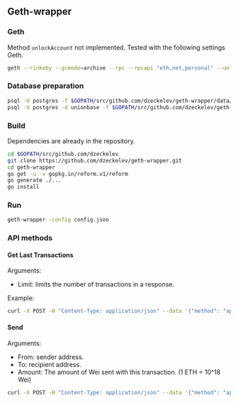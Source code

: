 ## Geth-wrapper

### Geth

Method `unlockAccount` not implemented.
Tested with the following settings Geth.

```bash
geth --rinkeby --gcmode=archive --rpc --rpcapi "eth,net,personal" --unlock 0xd1dffc3c0537d46cd65b10019d4216f9dcd7e114
```

### Database preparation
```bash
psql -U postgres -f $GOPATH/src/github.com/dzeckelev/geth-wrapper/data/prepare.sql
psql -U postgres -d unionbase -f $GOPATH/src/github.com/dzeckelev/geth-wrapper/data/migrate.sql
```

### Build

Dependencies are already in the repository.

```bash
cd $GOPATH/src/github.com/dzeckelev
git clone https://github.com/dzeckelev/geth-wrapper.git
cd geth-wrapper
go get -u -v gopkg.in/reform.v1/reform
go generate ./...
go install
```

### Run

```bash
geth-wrapper -config config.json
```

### API methods

#### Get Last Transactions

Arguments:
- Limit: limits the number of transactions in a response.

Example: 
```bash
curl -X POST -H "Content-Type: application/json" --data '{"method": "api_getLast", "params": [100], "id": 100}' http://localhost:8081/http
```

#### Send 

Arguments:
- From: sender address.
- To: recipient address.
- Amount: The amount of Wei sent with this transaction. (1 ETH = 10^18 Wei)

```bash
curl -X POST -H "Content-Type: application/json" --data '{"method": "api_sendEth", "params": ["0xd1dffc3c0537d46cd65b10019d4216f9dcd7e114", "0xd6d39cd7672841789dc3afb97525984b6d31f796", "1000000000000"], "id": 100}' http://localhost:8081/http
```